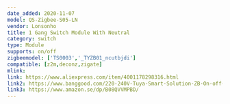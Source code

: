 ```yaml
---
date_added: 2020-11-07
model: QS-Zigbee-S05-LN
vendor: Lonsonho
title: 1 Gang Switch Module With Neutral
category: switch
type: Module
supports: on/off
zigbeemodel: ['TS0003','_TYZB01_ncutbjdi']
compatible: [z2m,deconz,zigate]
mlink: 
link: https://www.aliexpress.com/item/4001178298316.html
link2: https://www.banggood.com/220-240V-Tuya-Smart-Solution-ZB-On-off-Switch-Smart-Home-Modification-Module-Work-with-Alexa-Google-p-1790444.html
link3: https://www.amazon.se/dp/B08QVVMPBD/
---
```

